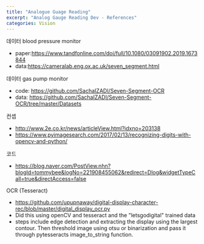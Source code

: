 ```yaml
---
title: "Analogue Guage Reading"
excerpt: "Analog Gauge Reading Dev - References"
categories: Vision
---
```

   
데이터 blood pressure monitor
- paper:https://www.tandfonline.com/doi/full/10.1080/03091902.2019.1673844
- data:https://cameralab.eng.ox.ac.uk/seven_segment.html

데이터 gas pump monitor
- code: https://github.com/SachaIZADI/Seven-Segment-OCR
- data: https://github.com/SachaIZADI/Seven-Segment-OCR/tree/master/Datasets


컨셉
- http://www.2e.co.kr/news/articleView.html?idxno=203138
- https://www.pyimagesearch.com/2017/02/13/recognizing-digits-with-opencv-and-python/


코드
- https://blog.naver.com/PostView.nhn?blogId=tommybee&logNo=221908455062&redirect=Dlog&widgetTypeCall=true&directAccess=false


OCR (Tesseract)
- https://github.com/upupnaway/digital-display-character-rec/blob/master/digital_display_ocr.py
- Did this using openCV and tesseract and the "letsgodigital" trained data
- steps include edge detection and extracting the display using the largest contour. Then threshold image using otsu or binarization and pass it through pytesseracts image_to_string function.

